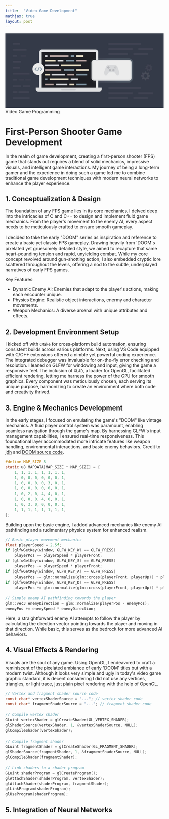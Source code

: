 ```yaml
---
title:  "Video Game Development"
mathjax: true
layout: post
---
```


![game](https://github.com/HongchaoHu/HongchaoHu.github.io/blob/master/assets/gaming.jpg?raw=true)
Video Game Programming


# **First-Person Shooter Game Development**

In the realm of game development, creating a first-person shooter (FPS) game that stands out requires a blend of solid mechanics, impressive visuals, and intelligent game interactions. My journey of being a long-term gamer and the experience in doing such a game led me to combine traditional game development techniques with modern neural networks to enhance the player experience. 

## 1. **Conceptualization & Design**
The foundation of any FPS game lies in its core mechanics. I delved deep into the intricacies of C and C++ to design and implement fluid game mechanics. From the player's movement to the enemy AI, every aspect needs to be meticulously crafted to ensure smooth gameplay. <br>
<br>
I decided to take the early "DOOM" series as inspiration and reference to create a basic yet classic FPS gameplay. Drawing heavily from 'DOOM's pixelated yet gruesomely detailed style, we aimed to recapture that same heart-pounding tension and rapid, unyielding combat. While my core concept revolved around gun-shotting action, I also embedded cryptic lore scattered throughout the levels, offering a nod to the subtle, underplayed narratives of early FPS games.

Key Features:

* Dynamic Enemy AI: Enemies that adapt to the player's actions, making each encounter unique.
* Physics Engine: Realistic object interactions, enermy and character movements.
* Weapon Mechanics: A diverse arsenal with unique attributes and effects.

## 2. **Development Environment Setup**
I kicked off with `CMake` for cross-platform build automation, ensuring consistent builds across various platforms. Next, using VS Code equipped with C/C++ extensions offered a nimble yet powerful coding experience. The integrated debugger was invaluable for on-the-fly error checking and resolution. I leaned on GLFW for windowing and input, giving the game a responsive feel. The inclusion of `GLAD`, a loader for OpenGL, facilitated efficient rendering, letting me harness the power of the GPU for smooth graphics. Every component was meticulously chosen, each serving its unique purpose, harmonizing to create an environment where both code and creativity thrived.

## 3. Engine & Mechanics Development
In the early stages, I focused on emulating the game's "DOOM" like vintage mechanics. A fluid player control system was paramount, enabling seamless navigation through the game's map. By harnessing GLFW's input management capabilities, I ensured real-time responsiveness. This foundational layer accommodated more intricate features like weapon handling, environmental interactions, and basic enemy behaviors. Credit to [jdh](https://github.com/jdah) and [DOOM source code](https://github.com/id-Software/DOOM).

```C
#define MAP_SIZE 8
static u8 MAPDATA[MAP_SIZE * MAP_SIZE] = {
    1, 1, 1, 1, 1, 1, 1, 1,
    1, 0, 0, 0, 0, 0, 0, 1,
    1, 0, 0, 0, 0, 3, 0, 1,
    1, 0, 0, 0, 0, 0, 0, 1,
    1, 0, 2, 0, 4, 4, 0, 1,
    1, 0, 0, 0, 4, 0, 0, 1,
    1, 0, 3, 0, 0, 0, 0, 1,
    1, 1, 1, 1, 1, 1, 1, 1,
};
```

Building upon the basic engine, I added advanced mechanics like enemy AI pathfinding and a rudimentary physics system for enhanced realism.

```C
// Basic player movement mechanics
float playerSpeed = 2.5f;
if (glfwGetKey(window, GLFW_KEY_W) == GLFW_PRESS)
    playerPos += playerSpeed * playerFront;
if (glfwGetKey(window, GLFW_KEY_S) == GLFW_PRESS)
    playerPos -= playerSpeed * playerFront;
if (glfwGetKey(window, GLFW_KEY_A) == GLFW_PRESS)
    playerPos -= glm::normalize(glm::cross(playerFront, playerUp)) * playerSpeed;
if (glfwGetKey(window, GLFW_KEY_D) == GLFW_PRESS)
    playerPos += glm::normalize(glm::cross(playerFront, playerUp)) * playerSpeed;

// Simple enemy AI pathfinding towards the player
glm::vec3 enemyDirection = glm::normalize(playerPos - enemyPos);
enemyPos += enemySpeed * enemyDirection;
```

Here, a straightforward enemy AI attempts to follow the player by calculating the direction vector pointing towards the player and moving in that direction. While basic, this serves as the bedrock for more advanced AI behaviors.

## 4. Visual Effects & Rendering
Visuals are the soul of any game. Using OpenGL, I endeavored to craft a reminiscent of the pixelated ambiance of early 'DOOM' titles but with a modern twist. Although it looks very simple and ugly in today's video game graphic standard, it is decent considering I did not use any vertices, triangles, or light trace, just plain pixel rendering with the help of OpenGL.

```C
// Vertex and fragment shader source code
const char* vertexShaderSource = "..."; // vertex shader code
const char* fragmentShaderSource = "..."; // fragment shader code

// Compile vertex shader
GLuint vertexShader = glCreateShader(GL_VERTEX_SHADER);
glShaderSource(vertexShader, 1, &vertexShaderSource, NULL);
glCompileShader(vertexShader);

// Compile fragment shader
GLuint fragmentShader = glCreateShader(GL_FRAGMENT_SHADER);
glShaderSource(fragmentShader, 1, &fragmentShaderSource, NULL);
glCompileShader(fragmentShader);

// Link shaders to a shader program
GLuint shaderProgram = glCreateProgram();
glAttachShader(shaderProgram, vertexShader);
glAttachShader(shaderProgram, fragmentShader);
glLinkProgram(shaderProgram);
glUseProgram(shaderProgram);
```

## 5. Integration of Neural Networks
